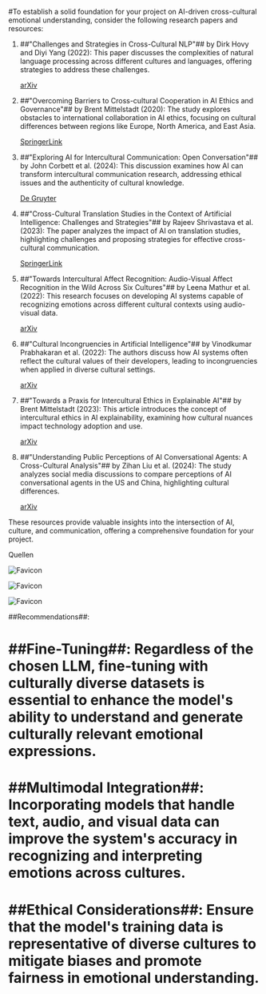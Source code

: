 #To establish a solid foundation for your project on AI-driven cross-cultural emotional understanding, consider the following research papers and resources:

1.  ##"Challenges and Strategies in Cross-Cultural NLP"## by Dirk Hovy and Diyi Yang (2022): This paper discusses the complexities of natural language processing across different cultures and languages, offering strategies to address these challenges.
    
    [arXiv](https://arxiv.org/abs/2203.10020)
    
2.  ##"Overcoming Barriers to Cross-cultural Cooperation in AI Ethics and Governance"## by Brent Mittelstadt (2020): The study explores obstacles to international collaboration in AI ethics, focusing on cultural differences between regions like Europe, North America, and East Asia.
    
    [SpringerLink](https://link.springer.com/article/10.1007/s13347-020-00402-x)
    
3.  ##"Exploring AI for Intercultural Communication: Open Conversation"## by John Corbett et al. (2024): This discussion examines how AI can transform intercultural communication research, addressing ethical issues and the authenticity of cultural knowledge.
    
    [De Gruyter](https://www.degruyter.com/document/doi/10.1515/applirev-2024-0186/html)
    
4.  ##"Cross-Cultural Translation Studies in the Context of Artificial Intelligence: Challenges and Strategies"## by Rajeev Shrivastava et al. (2023): The paper analyzes the impact of AI on translation studies, highlighting challenges and proposing strategies for effective cross-cultural communication.
    
    [SpringerLink](https://link.springer.com/chapter/10.1007/978-981-19-8086-2_9)
    
5.  ##"Towards Intercultural Affect Recognition: Audio-Visual Affect Recognition in the Wild Across Six Cultures"## by Leena Mathur et al. (2022): This research focuses on developing AI systems capable of recognizing emotions across different cultural contexts using audio-visual data.
    
    [arXiv](https://arxiv.org/abs/2208.00344)
    
6.  ##"Cultural Incongruencies in Artificial Intelligence"## by Vinodkumar Prabhakaran et al. (2022): The authors discuss how AI systems often reflect the cultural values of their developers, leading to incongruencies when applied in diverse cultural settings.
    
    [arXiv](https://arxiv.org/abs/2211.13069)
    
7.  ##"Towards a Praxis for Intercultural Ethics in Explainable AI"## by Brent Mittelstadt (2023): This article introduces the concept of intercultural ethics in AI explainability, examining how cultural nuances impact technology adoption and use.
    
    [arXiv](https://arxiv.org/abs/2304.11861)
    
8.  ##"Understanding Public Perceptions of AI Conversational Agents: A Cross-Cultural Analysis"## by Zihan Liu et al. (2024): The study analyzes social media discussions to compare perceptions of AI conversational agents in the US and China, highlighting cultural differences.
    
    [arXiv](https://arxiv.org/abs/2402.16039)
    

These resources provide valuable insights into the intersection of AI, culture, and communication, offering a comprehensive foundation for your project.

Quellen

![Favicon](https://www.google.com/s2/favicons?domain=https://www.degruyter.com&sz=32)

![Favicon](https://www.google.com/s2/favicons?domain=https://link.springer.com&sz=32)

![Favicon](https://www.google.com/s2/favicons?domain=https://arxiv.org&sz=32)


##Recommendations##:

#   ##Fine-Tuning##: Regardless of the chosen LLM, fine-tuning with culturally diverse datasets is essential to enhance the model's ability to understand and generate culturally relevant emotional expressions.
    
#   ##Multimodal Integration##: Incorporating models that handle text, audio, and visual data can improve the system's accuracy in recognizing and interpreting emotions across cultures.
    
#   ##Ethical Considerations##: Ensure that the model's training data is representative of diverse cultures to mitigate biases and promote fairness in emotional understanding.
